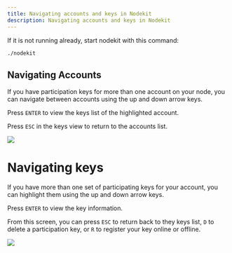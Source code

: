 ```yaml
---
title: Navigating accounts and keys in Nodekit
description: Navigating accounts and keys in Nodekit
---
```


If it is not running already, start nodekit with this command:

```bash
./nodekit
```

## Navigating Accounts

If you have participation keys for more than one account on your node, you can navigate between accounts using the up and down arrow keys.

Press `ENTER` to view the keys list of the highlighted account.

Press `ESC` in the keys view to return to the accounts list.

![](/assets/nodekit-navigate-accounts.gif)

# Navigating keys

If you have more than one set of participating keys for your account, you can highlight them using the up and down arrow keys.

Press `ENTER` to view the key information.

From this screen, you can press `ESC` to return back to they keys list, `D` to delete a participation key, or `R` to register your key online or offline.

![](/assets/nodekit-navigate-keys.gif)

